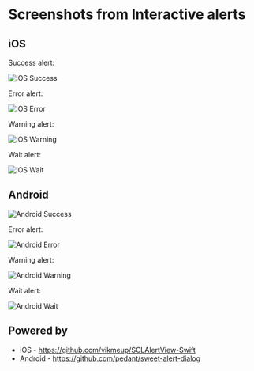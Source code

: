 # Screenshots from Interactive alerts


## iOS

Success alert:

![iOS Success](https://github.com/kvandake/userdialogs/blob/master/docs/screenshots/ios-success.png)

Error alert:

![iOS Error](https://github.com/kvandake/userdialogs/blob/master/docs/screenshots/ios-error.png)

Warning alert:

![iOS Warning](https://github.com/kvandake/userdialogs/blob/master/docs/screenshots/ios-warning.png)

Wait alert:

![iOS Wait](https://github.com/kvandake/userdialogs/blob/master/docs/screenshots/ios-wait.png)

## Android

![Android Success](https://github.com/kvandake/userdialogs/blob/master/docs/screenshots/android-success.png) 

Error alert:

![Android Error](https://github.com/kvandake/userdialogs/blob/master/docs/screenshots/android-error.png)

Warning alert:

![Android Warning](https://github.com/kvandake/userdialogs/blob/master/docs/screenshots/android-warning.png)

Wait alert:

![Android Wait](https://github.com/kvandake/userdialogs/blob/master/docs/screenshots/android-wait.png)

## Powered by

* iOS - https://github.com/vikmeup/SCLAlertView-Swift
* Android - https://github.com/pedant/sweet-alert-dialog
